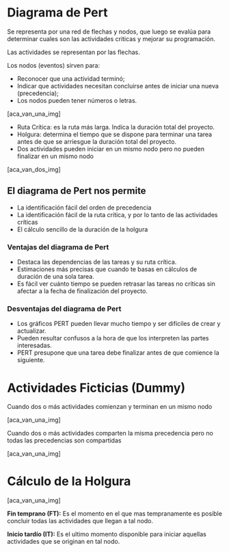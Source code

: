 # Diagrama de Pert

Se representa por una red de flechas y nodos, que luego se evalúa para determinar cuales son las
actividades criticas y mejorar su programación.

Las actividades se representan por las flechas.

Los nodos (eventos) sirven para:

- Reconocer que una actividad terminó;
- Indicar que actividades necesitan concluirse antes de iniciar una nueva (precedencia);
- Los nodos pueden tener números o letras.

[aca_van_una_img]

* Ruta Crítica: es la ruta más larga. Indica la duración total del proyecto.
* Holgura: determina el tiempo que se dispone para terminar una tarea antes de que se arriesgue la duración total del proyecto.
* Dos actividades pueden iniciar en un mismo nodo pero no pueden finalizar en un mismo nodo

[aca_van_dos_img]

## El diagrama de Pert nos permite

- La identificación fácil del orden de precedencia
- La identificación fácil de la ruta crítica, y por lo tanto de las actividades críticas
- El cálculo sencillo de la duración de la holgura

### Ventajas del diagrama de Pert

- Destaca las dependencias de las tareas y su ruta crítica.
- Estimaciones más precisas que cuando te basas en cálculos de duración de una sola tarea.
- Es fácil ver cuánto tiempo se pueden retrasar las tareas no críticas sin afectar a la fecha de finalización del proyecto.

### Desventajas del diagrama de Pert

- Los gráficos PERT pueden llevar mucho tiempo y ser difíciles de crear y actualizar.
- Pueden resultar confusos a la hora de que los interpreten las partes interesadas.
- PERT presupone que una tarea debe finalizar antes de que comience la siguiente.

# Actividades Ficticias (Dummy)

Cuando dos o más actividades comienzan y terminan en un mismo nodo

[aca_van_una_img]

Cuando dos o más actividades comparten la misma precedencia pero no todas las precedencias son compartidas

[aca_van_una_img]

# Cálculo de la Holgura

[aca_van_una_img]

**Fin temprano (FT):** Es el momento en el que mas tempranamente es posible concluir todas las actividades que llegan a tal nodo.

**Inicio tardío (IT):** Es el ultimo momento disponible para iniciar aquellas actividades que se originan en tal nodo.
